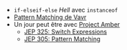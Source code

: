 
* `if-elseif-else` _Hell_ avec `instanceof`
* [Pattern Matching de Vavr](http://www.vavr.io/vavr-docs/#_pattern_matching)
* Un jour peut être avec [Project Amber](http://openjdk.java.net/projects/amber/)
  * [JEP 325: Switch Expressions](http://openjdk.java.net/jeps/325)
  * [JEP 305: Pattern Matching](http://openjdk.java.net/jeps/305)